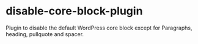 # disable-core-block-plugin
Plugin to disable the default WordPress core block except for Paragraphs, heading, pullquote and spacer.
